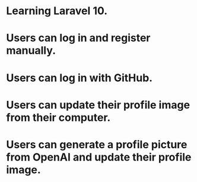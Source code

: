 # Learning Laravel 10.

# Users can log in and register manually.
# Users can log in with GitHub.
# Users can update their profile image from their computer.
# Users can generate a profile picture from OpenAI and update their profile image.